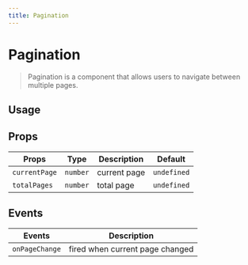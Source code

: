 ```yaml
---
title: Pagination
---
```


# Pagination

> Pagination is a component that allows users to navigate between multiple pages.

## Usage

<usage name="pagination"></usage>

## Props

| Props         | Type     | Description  | Default     |
| ------------- | -------- | ------------ | ----------- |
| `currentPage` | `number` | current page | `undefined` |
| `totalPages`  | `number` | total page   | `undefined` |

## Events

| Events         | Description                     |
| -------------- | ------------------------------- |
| `onPageChange` | fired when current page changed |

